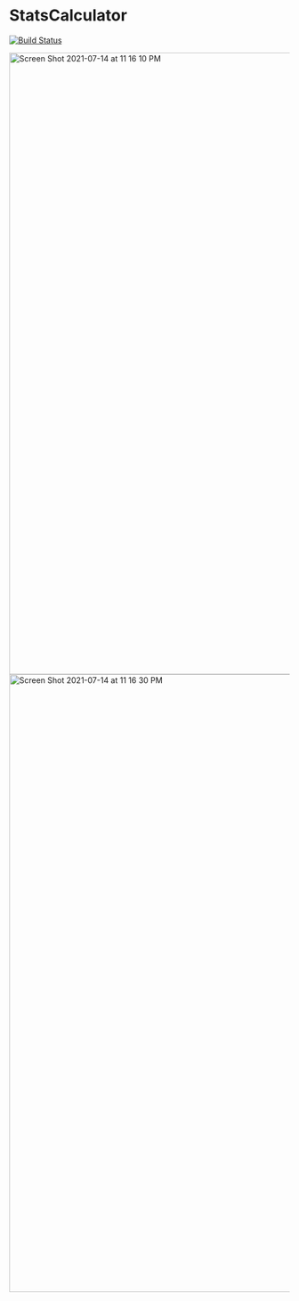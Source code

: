 # StatsCalculator

[![Build Status](https://travis-ci.com/pratik1596/StatsCalculator.svg?branch=master)](https://travis-ci.com/pratik1596/StatsCalculator)

<img width="1117" alt="Screen Shot 2021-07-14 at 11 16 10 PM" src="https://user-images.githubusercontent.com/83378087/125723809-c1bab7de-a41f-4660-b15d-e0f105ce4fdd.png">

<img width="1110" alt="Screen Shot 2021-07-14 at 11 16 30 PM" src="https://user-images.githubusercontent.com/83378087/125723849-e4f05022-56a5-484a-b55a-068e8a6a1330.png">
